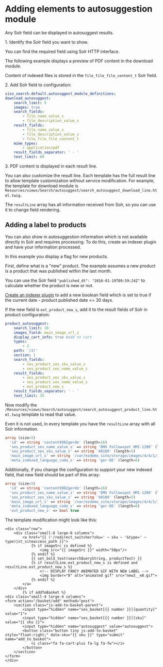 # Adding elements to autosuggestion module

Any Solr field can be displayed in autosuggest results.

1\. Identify the Solr field you want to show.

You can find the required field using Solr HTTP interface.

The following example displays a preview of PDF content in the download module.

Content of indexed files is stored in the `file_file_file_content_t` Solr field.

2\. Add Solr field to configuration:

``` yaml hl_lines="11"
siso_search.default.autosuggest_module_definitions:
download_autosuggest:
    search_limit: 5
    images: true
    search_fields:
        - file_name_value_s
        - file_description_value_s
    result_fields:
        - file_name_value_s
        - file_description_value_s
        - file_file_file_content_t
    mime_types:
        - application/pdf
    result_fields_separator: ' - '
    text_limit: 60
```

3\. PDF content is displayed in each result line.

You can also customize the result line.
Each template has the full result line to allow template customization without service modification.
For example, the template for download module is `Resources/views/Search/autosuggest/search_autosuggest_download_line.html.twig`.

The `resultLine` array has all information received from Solr, so you can use it to change field rendering.

## Adding a label to products

You can also show in autosuggestion information which is not available directly in Solr and requires processing.
To do this, create an indexer plugin and have your information processed. 

In this example you display a flag for new products.

First, define what is a "new" product.
The example assumes a new product is a product that was published within the last month.

You can use the Solr field `"published_dt": "2016-01-19T09:59:24Z"` to calculate whether the product is new or not.

[Create an indexer plugin](../../search_cookbook/indexer_plugin_for_custom_field_types.md) to add a new boolean field which is set to true if the current date - product published date <= 30 days.

If the new field is `ext_product_new_s`, add it to the result fields of Solr in product configuration:

``` yaml hl_lines="15"
product_autosuggest:
    search_limit: 10
    images_field: main_image_url_s
    display_cart_info: true #add to cart
    types:
        - 2
    path: '/2/'
    section: 1
    search_fields:
        - ses_product_ses_sku_value_s
        - ses_product_ses_name_value_s
    result_fields:
        - ses_product_ses_sku_value_s
        - ses_product_ses_name_value_s
        - ext_product_new_s
    result_fields_separator: ' - '
    text_limit: 35
```

Now modify the `/Resources/views/Search/autosuggest/search_autosuggest_product_line.html.twig` template to read that value.

Even it is not used, in every template you have the `resultLine` array with all Solr information.

``` php
array (size=5)
  'id' => string 'content9982gerde' (length=16)
  'ses_product_ses_name_value_s' => string 'DMX Followspot HMI-1200' (length=23)
  'ses_product_ses_sku_value_s' => string '40180' (length=5)
  'main_image_url_s' => string '/var/ezdemo_site/storage/images/4/4/1/1/531144-2-ger-DE/40180.jpg' (length=65)
  'meta_indexed_language_code_s' => string 'ger-DE' (length=6)
```

Additionally, if you change the configuration to support your new indexed field, that new field should be part of this array:

``` php hl_lines="7"
array (size=5)
  'id' => string 'content9982gerde' (length=16)
  'ses_product_ses_name_value_s' => string 'DMX Followspot HMI-1200' (length=23)
  'ses_product_ses_sku_value_s' => string '40180' (length=5)
  'main_image_url_s' => string '/var/ezdemo_site/storage/images/4/4/1/1/531144-2-ger-DE/40180.jpg' (length=65)
  'meta_indexed_language_code_s' => string 'ger-DE' (length=6)
  'ext_product_new_s' => bool true
```

The template modification might look like this:

``` html+twig hl_lines="8 9 10 11"
<div class="row">
    <div class="small-8 large-8 columns">
        <a href="{{ ('/redirect_switcher?sku=' ~ sku ~ '&type=' ~ type)|st_siteaccess_path }}">
            {% if imageSrc is defined %}
                <img src="{{ imageSrc }}" width="50px"/>
            {% endif %}
            {{ set_bold_text(searchQueryString, productText) }}
            {% if resultLine.ext_product_new_s is defined and resultLine.ext_product_new_s %}
                <!-- DISPLAY FANCY ANIMATED GIF WITH NEW LABEL -->
                <img border="0" alt="animated gif" src="new3__e0.gif">
            {% endif %}    
        </a>
    </div>
        {% if addToBasket %}
<div class="small-4 large-4 columns">
<form action="/basket/add" method="post">
    <section class="js-add-to-basket-parent">
        <input type="hidden" name="ses_basket[{{ number }}][quantity]" value="1">
        <input type="hidden" name="ses_basket[{{ number }}][sku]" value="{{ sku }}">
        <input type="hidden" name="autosuggest" value="autosuggest">
        <button class="button tiny js-add-to-basket" style="float:right;" data-sku="{{ sku }}" type="submit" name="add_to_basket">
            <i class="fa fa-cart-plus fa-lg fa-fw"></i>
        </button>
    </section>
</form>
</div>
```
